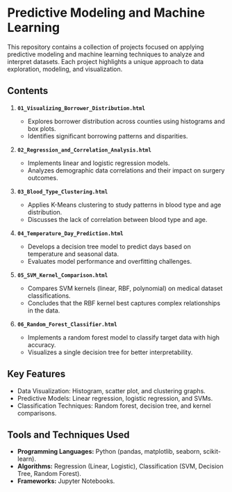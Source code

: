 # Predictive Modeling and Machine Learning  

This repository contains a collection of projects focused on applying predictive modeling and machine learning techniques to analyze and interpret datasets. Each project highlights a unique approach to data exploration, modeling, and visualization.  

## **Contents**  
1. **`01_Visualizing_Borrower_Distribution.html`**  
   - Explores borrower distribution across counties using histograms and box plots.  
   - Identifies significant borrowing patterns and disparities.  

2. **`02_Regression_and_Correlation_Analysis.html`**  
   - Implements linear and logistic regression models.  
   - Analyzes demographic data correlations and their impact on surgery outcomes.  

3. **`03_Blood_Type_Clustering.html`**  
   - Applies K-Means clustering to study patterns in blood type and age distribution.  
   - Discusses the lack of correlation between blood type and age.  

4. **`04_Temperature_Day_Prediction.html`**  
   - Develops a decision tree model to predict days based on temperature and seasonal data.  
   - Evaluates model performance and overfitting challenges.  

5. **`05_SVM_Kernel_Comparison.html`**  
   - Compares SVM kernels (linear, RBF, polynomial) on medical dataset classifications.  
   - Concludes that the RBF kernel best captures complex relationships in the data.  

6. **`06_Random_Forest_Classifier.html`**  
   - Implements a random forest model to classify target data with high accuracy.  
   - Visualizes a single decision tree for better interpretability.  

## **Key Features**  
- Data Visualization: Histogram, scatter plot, and clustering graphs.  
- Predictive Models: Linear regression, logistic regression, and SVMs.  
- Classification Techniques: Random forest, decision tree, and kernel comparisons.  

## **Tools and Techniques Used**  
- **Programming Languages:** Python (pandas, matplotlib, seaborn, scikit-learn).  
- **Algorithms:** Regression (Linear, Logistic), Classification (SVM, Decision Tree, Random Forest).  
- **Frameworks:** Jupyter Notebooks.  

